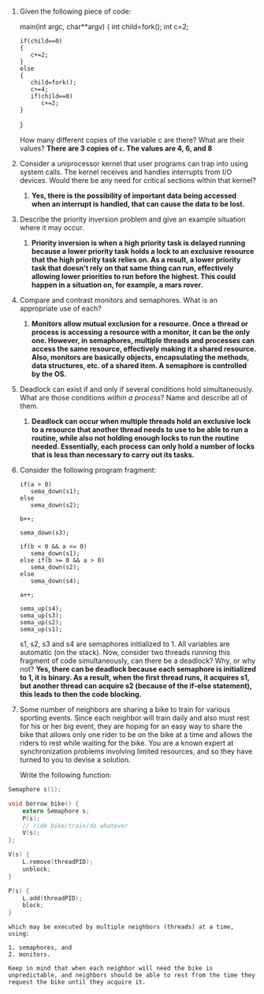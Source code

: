 1. Given the following piece of code:
    
    main(int argc, char**argv)
    {
       int child=fork();
       int c=2;
       
       if(child==0)
       {
          c+=2;
       }
       else
       {
          child=fork();
          c+=4;
          if(child==0)
             c+=2;
       }
    }
    
    How many different copies of the variable c are there? What are their values?
	    **There are 3 copies of `c`. The values are 4, 6, and 8**
    
2. Consider a uniprocessor kernel that user programs can trap into using system calls. The kernel receives and handles interrupts from I/O devices. Would there be any need for critical sections within that kernel?
	1. **Yes, there is the possibility of important data being accessed when an interrupt is handled, that can cause the data to be lost.**
    
3. Describe the priority inversion problem and give an example situation where it may occur.
	1. **Priority inversion is when a high priority task is delayed running because a lower priority task holds a lock to an exclusive resource that the high priority task relies on. As a result, a lower priority task that doesn't rely on that same thing can run, effectively allowing lower priorities to run before the highest. This could happen in a situation on, for example, a mars rover.**
    
4. Compare and contrast monitors and semaphores. What is an appropriate use of each?
	1. **Monitors allow mutual exclusion for a resource. Once a thread or process is accessing a resource with a monitor, it can be the only one. However, in semaphores, multiple threads and processes can access the same resource, effectively making it a shared resource. Also, monitors are basically objects, encapsulating the methods, data structures, etc. of a shared item. A semaphore is controlled by the OS.**
    
5. Deadlock can exist if and only if several conditions hold simultaneously. What are those conditions _within a process_? Name and describe all of them.
	1. **Deadlock can occur when multiple threads hold an exclusive lock to a resource that another thread needs to use to be able to run a routine, while also not holding enough locks to run the routine needed. Essentially, each process can only hold a number of locks that is less than necessary to carry out its tasks.**
    
6. Consider the following program fragment:
    
       if(a > 0)
          sema_down(s1);
       else
          sema_down(s2);
       
       b++;
       
       sema_down(s3);
       
       if(b < 0 && a <= 0)
          sema_down(s1);
       else if(b >= 0 && a > 0)
          sema_down(s2);
       else
          sema_down(s4);
       
       a++;
       
       sema_up(s4);
       sema_up(s3);
       sema_up(s2);
       sema_up(s1);
       
       
    
    s1, s2, s3 and s4 are semaphores initialized to 1. All variables are automatic (on the stack). Now, consider two threads running this fragment of code simultaneously, can there be a deadlock? Why, or why not?
		**Yes, there can be deadlock because each semaphore is initialized to 1, it is binary. As a result, when the first thread runs, it acquires s1, but another thread can acquire s2 (because of the if-else statement), this leads to then the code blocking.**
    
7. Some number of neighbors are sharing a bike to train for various sporting events. Since each neighbor will train daily and also must rest for his or her big event, they are hoping for an easy way to share the bike that allows only one rider to be on the bike at a time and allows the riders to rest while waiting for the bike. You are a known expert at synchronization problems involving limited resources, and so they have turned to you to devise a solution.
    
    Write the following function:
    

```c
Semaphore s(1);

void borrow_bike() {
	extern Semaphore s;
	P(s);
	// ride bike/train/do whatever
	V(s);
};

V(s) {
	L.remove(threadPID);
	unblock;
}

P(s) {
	L.add(threadPID);
	block;
}
```
     
    
    which may be executed by multiple neighbors (threads) at a time, using:
    
    1. semaphores, and
    2. monitors.
    
	Keep in mind that when each neighbor will need the bike is unpredictable, and neighbors should be able to rest from the time they request the bike until they acquire it.